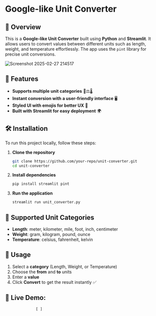 # Google-like Unit Converter

## 📌 Overview
This is a **Google-like Unit Converter** built using **Python** and **Streamlit**. It allows users to convert values between different units such as length, weight, and temperature effortlessly. The app uses the `pint` library for precise unit conversions.

![Screenshot 2025-02-27 214517](https://github.com/user-attachments/assets/cd19f949-68d3-405c-831e-01ba5abc73c9)

## 🚀 Features
- **Supports multiple unit categories** 📏⚖️🌡️
- **Instant conversion with a user-friendly interface** 🖥️
- **Styled UI with emojis for better UX** 🎨
- **Built with Streamlit for easy deployment** 🌍

## 🛠️ Installation
To run this project locally, follow these steps:

1. **Clone the repository**
   ```sh
   git clone https://github.com/your-repo/unit-converter.git
   cd unit-converter
   ```
2. **Install dependencies**
   ```sh
   pip install streamlit pint
   ```
3. **Run the application**
   ```sh
   streamlit run unit_converter.py
   ```

## 📂 Supported Unit Categories
- **Length**: meter, kilometer, mile, foot, inch, centimeter
- **Weight**: gram, kilogram, pound, ounce
- **Temperature**: celsius, fahrenheit, kelvin

## 🎯 Usage
1. Select a **category** (Length, Weight, or Temperature)
2. Choose the **from** and **to** units
3. Enter a **value**
4. Click **Convert** to get the result instantly ✅

## 🚀 Live Demo:  
                  [ ]
